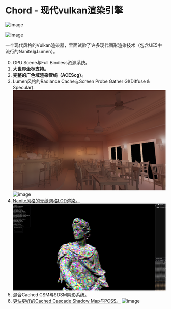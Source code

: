 # Chord - 现代vulkan渲染引擎
![image](gallery/Snipaste_2024-12-11_00-01-10.png)

![image](gallery/Bistro.png)

一个现代风格的Vulkan渲染器，里面试验了许多现代图形渲染技术（包含UE5中流行的Nanite与Lumen）。


0. GPU Scene与Full Bindless资源系统。 
1. **大世界坐标支持。**
2. **完整的广色域渲染管线（ACEScg）。**
3. Lumen风格的Radiance Cache与Screen Probe Gather GI(Diffuse & Specular).
    ![image](gallery/Diffuse.png)
    ![image](gallery/Specular.png)
4. [Nanite风格的无缝网格LOD渲染。](https://qiutang98.github.io/post/%E5%AE%9E%E6%97%B6%E6%B8%B2%E6%9F%93%E5%BC%80%E5%8F%91/mynanite01_mesh_processor/)
    ![image](gallery/Nanite.png)
5. 混合Cached CSM与SDSM阴影系统。
6. [更快更好的Cached Cascade Shadow Map与PCSS。](https://qiutang98.github.io/post/%E5%AE%9E%E6%97%B6%E6%B8%B2%E6%9F%93%E5%BC%80%E5%8F%91/fasterpcss/)
    ![image](gallery/Bistro_2.png)
